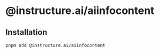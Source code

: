 # @instructure.ai/aiinfocontent

## Installation

```shell
pnpm add @instructure.ai/aiinfocontent
```